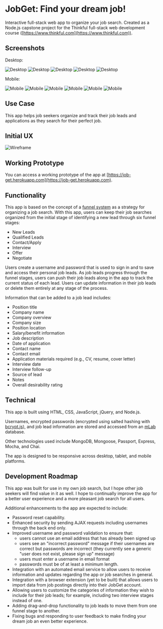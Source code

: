 # JobGet: Find your dream job!

Interactive full-stack web app to organize your job search. Created as a Node.js capstone project for the Thinkful full-stack web development course ([https://www.thinkful.com](https://www.thinkful.com)).

## Screenshots
Desktop:

![Desktop](https://raw.githubusercontent.com/Marjona6/job-get-node-capstone/master/public/img/jobget-screenshot-01.png)
![Desktop](https://raw.githubusercontent.com/Marjona6/job-get-node-capstone/master/public/img/jobget-screenshot-02.png)
![Desktop](https://raw.githubusercontent.com/Marjona6/job-get-node-capstone/master/public/img/jobget-screenshot-03.png)
![Desktop](https://raw.githubusercontent.com/Marjona6/job-get-node-capstone/master/public/img/jobget-screenshot-04.png)
![Desktop](https://raw.githubusercontent.com/Marjona6/job-get-node-capstone/master/public/img/jobget-screenshot-05.png)

Mobile:

![Mobile](https://raw.githubusercontent.com/Marjona6/job-get-node-capstone/master/public/img/jobget-iphone-screenshot-00.jpg)
![Mobile](https://raw.githubusercontent.com/Marjona6/job-get-node-capstone/master/public/img/jobget-iphone-screenshot-01.jpg)
![Mobile](https://raw.githubusercontent.com/Marjona6/job-get-node-capstone/master/public/img/jobget-iphone-screenshot-02.jpg)
![Mobile](https://raw.githubusercontent.com/Marjona6/job-get-node-capstone/master/public/img/jobget-iphone-screenshot-03.jpg)
![Mobile](https://raw.githubusercontent.com/Marjona6/job-get-node-capstone/master/public/img/jobget-iphone-screenshot-04.jpg)
![Mobile](https://raw.githubusercontent.com/Marjona6/job-get-node-capstone/master/public/img/jobget-iphone-screenshot-05.jpg)


## Use Case
This app helps job seekers organize and track their job leads and applications as they search for their perfect job.

## Initial UX
![Wireframe](https://raw.githubusercontent.com/Marjona6/job-get-node-capstone/master/public/img/wireframe-01.jpg)

## Working Prototype
You can access a working prototype of the app at [https://job-get.herokuapp.com](https://job-get.herokuapp.com).

## Functionality
This app is based on the concept of a [funnel system](https://timsstrategy.com/how-to-create-a-job-search-funnel/) as a strategy for organizing a job search. With this app, users can keep their job searches organized from the initial stage of identifying a new lead through six funnel stages:
* New Leads
* Qualified Leads
* Contact/Apply
* Interview
* Offer
* Negotiate

Users create a username and password that is used to sign in and to save and access their personal job leads. As job leads progress through the funnel stages, users can push their job leads along in the app to track the current status of each lead. Users can update information in their job leads or delete them entirely at any stage of the process.

Information that can be added to a job lead includes:
* Position title
* Company name
* Company overview
* Company size
* Position location
* Salary/benefit information
* Job description
* Date of application
* Contact name
* Contact email
* Application materials required (e.g., CV, resume, cover letter)
* Interview date
* Interview follow-up
* Source of lead
* Notes
* Overall desirability rating

## Technical
This app is built using HTML, CSS, JavaScript, jQuery, and Node.js.

Usernames, encrypted passwords (encrypted using salted hashing with [bcrypt.js](https://www.npmjs.com/package/bcryptjs)), and job lead information are stored and accessed from an [mLab](https://mlab.com) database.

Other technologies used include MongoDB, Mongoose, Passport, Express, Mocha, and Chai.

The app is designed to be responsive across desktop, tablet, and mobile platforms.

## Development Roadmap
This app was built for use in my own job search, but I hope other job seekers will find value in it as well. I hope to continually improve the app for a better user experience and a more pleasant job search for all users.

Additional enhancements to the app are expected to include:
* Password reset capability.
* Enhanced security by sending AJAX requests including usernames through the back end only.
* Improved username and password validation to ensure that:
  * users cannot use an email address that has already been signed up
  * users see an "incorrect password" message if their usernames are correct but passwords are incorrect (they currently see a generic "user does not exist, please sign up" message)
  * users must enter a username in email format
  * passwords must be of at least a minimum length.
* Integration with an automated email service to allow users to receive information and updates regarding the app or job searches in general.
* Integration with a browser extension (yet to be built) that allows users to import data from job postings directly into their JobGet account.
* Allowing users to customize the categories of information they wish to include for their job leads; for example, including two interview stages instead of one.
* Adding drag-and-drop functionality to job leads to move them from one funnel stage to another.
* Fixing bugs and responding to user feedback to make finding your dream job an even better experience.
